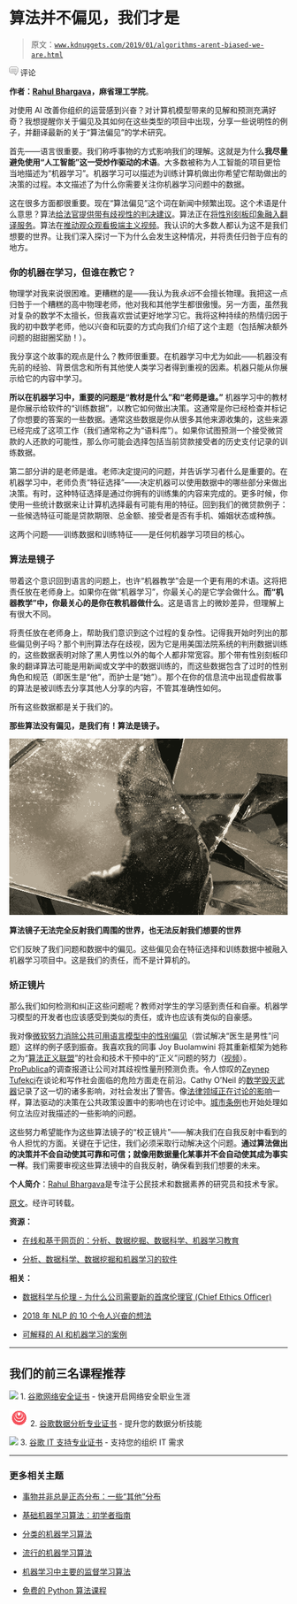 # 算法并不偏见，我们才是

> 原文：[`www.kdnuggets.com/2019/01/algorithms-arent-biased-we-are.html`](https://www.kdnuggets.com/2019/01/algorithms-arent-biased-we-are.html)

![c](img/3d9c022da2d331bb56691a9617b91b90.png) 评论

**作者：[Rahul Bhargava](https://www.media.mit.edu/people/rahulb/overview/)，麻省理工学院**。

对使用 AI 改善你组织的运营感到兴奋？对计算机模型带来的见解和预测充满好奇？我想提醒你关于偏见及其如何在这些类型的项目中出现，分享一些说明性的例子，并翻译最新的关于“算法偏见”的学术研究。

首先——语言很重要。我们称呼事物的方式影响我们的理解。这就是为什么**我尽量避免使用“人工智能”这一受炒作驱动的术语**。大多数被称为人工智能的项目更恰当地描述为“机器学习”。机器学习可以描述为训练计算机做出你希望它帮助做出的决策的过程。本文描述了为什么你需要关注你机器学习问题中的数据。

这在很多方面都很重要。现在“算法偏见”这个词在新闻中频繁出现。这个术语是什么意思？算法[给法官提供带有歧视性的判决建议](https://www.propublica.org/article/machine-bias-risk-assessments-in-criminal-sentencing)。算法正在[将性别刻板印象融入翻译服务](http://mashable.com/2017/11/30/google-translate-sexism/)。算法在[推动观众观看极端主义视频](https://twitter.com/zeynep/status/917370470579822598)。我认识的大多数人都认为这不是我们想要的世界。让我们深入探讨一下为什么会发生这种情况，并将责任归咎于应有的地方。

### 你的机器在学习，但谁在教它？

物理学对我来说很困难。更糟糕的是——我认为我*永远*不会擅长物理。我把这一点归咎于一个糟糕的高中物理老师，他对我和其他学生都很傲慢。另一方面，虽然我对复杂的数学不太擅长，但我喜欢尝试更好地学习它。我将这种持续的热情归因于我的初中数学老师，他以兴奋和玩耍的方式向我们介绍了这个主题（包括解决额外问题的甜甜圈奖励！）。

我分享这个故事的观点是什么？教师很重要。在机器学习中尤为如此——机器没有先前的经验、背景信念和所有其他使人类学习者得到重视的因素。机器只能从你展示给它的内容中学习。

**所以在机器学习中，重要的问题是“教材是什么”和“老师是谁。”** 机器学习中的教材是你展示给软件的“训练数据”，以教它如何做出决策。这通常是你已经检查并标记了你想要的答案的一些数据。通常这些数据是你从很多其他来源收集的，这些来源已经完成了这项工作（我们通常称之为“语料库”）。如果你试图预测一个接受微贷款的人还款的可能性，那么你可能会选择包括当前贷款接受者的历史支付记录的训练数据。

第二部分讲的是老师是谁。老师决定提问的问题，并告诉学习者什么是重要的。在机器学习中，老师负责“特征选择”——决定机器可以使用数据中的哪些部分来做出决策。有时，这种特征选择是通过你拥有的训练集的内容来完成的。更多时候，你使用一些统计数据来让计算机选择最有可能有用的特征。回到我们的微贷款例子：一些候选特征可能是贷款期限、总金额、接受者是否有手机、婚姻状态或种族。

这两个问题——训练数据和训练特征——是任何机器学习项目的核心。

### 算法是镜子

带着这个意识回到语言的问题上，也许“机器教学”会是一个更有用的术语。这将把责任放在老师身上。如果你在做“机器学习”，你最关心的是它学会做什么。**而“机器教学”中，你最关心的是你在教机器做什么**。这是语言上的微妙差异，但理解上有很大不同。

将责任放在老师身上，帮助我们意识到这个过程的复杂性。记得我开始时列出的那些偏见例子吗？那个判刑算法存在歧视，因为它是用美国法院系统的判刑数据训练的，这些数据表明对除了黑人男性以外的每个人都非常宽容。那个带有性别刻板印象的翻译算法可能是用新闻或文学中的数据训练的，而这些数据包含了过时的性别角色和规范（即医生是“他”，而护士是“她”）。那个在你的信息流中出现虚假故事的算法是被训练去分享其他人分享的内容，不管其准确性如何。

所有这些数据都是关于我们的。

**那些算法没有偏见，是我们有！算法是镜子。**

![](img/07623c5d75a367f0c5d8fc2bcaa5bea5.png)

**算法镜子无法完全反射我们周围的世界，也无法反射我们想要的世界**

它们反映了我们问题和数据中的偏见。这些偏见会在特征选择和训练数据中被融入机器学习项目中。这是我们的责任，而不是计算机的。

### 矫正镜片

那么我们如何检测和纠正这些问题呢？教师对学生的学习感到责任和自豪。机器学习模型的开发者也应该感受到类似的责任，或许也应该有类似的自豪感。

我对像[微软努力消除公共可用语言模型中的性别偏见](https://www.technologyreview.com/s/602025/how-vector-space-mathematics-reveals-the-hidden-sexism-in-language/)（尝试解决“医生是男性”问题）这样的例子感到振奋。我喜欢我的同事 Joy Buolamwini 将其重新框架为她称之为“[算法正义联盟](https://www.ajlunited.org/)”的社会和技术干预中的“正义”问题的努力（[视频](https://www.ted.com/talks/joy_buolamwini_how_i_m_fighting_bias_in_algorithms)）。[ProPublica](https://www.propublica.org/)的调查报道让公司对其歧视性量刑预测负责。令人惊叹的[Zeynep Tufekci](https://www.ted.com/talks/zeynep_tufekci_we_re_building_a_dystopia_just_to_make_people_click_on_ads)在谈论和写作社会面临的危险方面走在前沿。Cathy O’Neil 的[数学毁灭武器](https://weaponsofmathdestructionbook.com/)记录了这一切的诸多影响，对社会发出了警告。像[法律领域正在讨论的影响](https://scholarship.law.duke.edu/cgi/viewcontent.cgi?referer=&httpsredir=1&article=1315&context=dltr)一样，算法驱动的决策在公共政策设置中的影响也在讨论中。[城市条例](https://www.propublica.org/article/new-york-city-moves-to-create-accountability-for-algorithms)也开始处理如何立法应对我描述的一些影响的问题。

这些努力希望能作为这些算法镜子的“校正镜片”——解决我们在自我反射中看到的令人担忧的方面。关键在于记住，我们必须采取行动解决这个问题。**通过算法做出的决策并不会自动使其可靠和可信；就像用数据量化某事并不会自动使其成为事实一样**。我们需要审视这些算法镜中的自我反射，确保看到我们想要的未来。

**个人简介**：[Rahul Bhargava](https://www.media.mit.edu/people/rahulb/overview/)是专注于公民技术和数据素养的研究员和技术专家。

[原文](https://medium.com/mit-media-lab/the-algorithms-arent-biased-we-are-a691f5f6f6f2)。经许可转载。

**资源：**

+   [在线和基于网页的：分析、数据挖掘、数据科学、机器学习教育](https://www.kdnuggets.com/education/online.html)

+   [分析、数据科学、数据挖掘和机器学习的软件](https://www.kdnuggets.com/software/index.html)

**相关：**

+   [数据科学与伦理 - 为什么公司需要新的首席伦理官 (Chief Ethics Officer)](https://www.kdnuggets.com/2019/01/data-science-ethics.html)

+   [2018 年 NLP 的 10 个令人兴奋的想法](https://www.kdnuggets.com/2019/01/10-exciting-ideas-2018-nlp.html)

+   [可解释的 AI 和机器学习的案例](https://www.kdnuggets.com/2018/12/explainable-ai-machine-learning.html)

* * *

## 我们的前三名课程推荐

![](img/0244c01ba9267c002ef39d4907e0b8fb.png) 1\. [谷歌网络安全证书](https://www.kdnuggets.com/google-cybersecurity) - 快速开启网络安全职业生涯

![](img/e225c49c3c91745821c8c0368bf04711.png) 2\. [谷歌数据分析专业证书](https://www.kdnuggets.com/google-data-analytics) - 提升您的数据分析技能

![](img/0244c01ba9267c002ef39d4907e0b8fb.png) 3\. [谷歌 IT 支持专业证书](https://www.kdnuggets.com/google-itsupport) - 支持您的组织 IT 需求

* * *

### 更多相关主题

+   [事物并非总是正态分布：一些“其他”分布](https://www.kdnuggets.com/2023/01/things-arent-always-normal-distributions.html)

+   [基础机器学习算法：初学者指南](https://www.kdnuggets.com/2021/05/essential-machine-learning-algorithms-beginners.html)

+   [分类的机器学习算法](https://www.kdnuggets.com/2022/03/machine-learning-algorithms-classification.html)

+   [流行的机器学习算法](https://www.kdnuggets.com/2022/05/popular-machine-learning-algorithms.html)

+   [机器学习中主要的监督学习算法](https://www.kdnuggets.com/2022/06/primary-supervised-learning-algorithms-used-machine-learning.html)

+   [免费的 Python 算法课程](https://www.kdnuggets.com/2022/09/free-algorithms-python-course.html)
